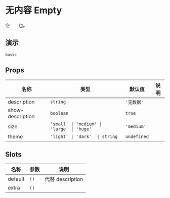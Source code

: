 # 无内容 Empty
空<span style="opacity: 0;">空如</span>也。
## 演示
```demo
basic
```
## Props
|名称|类型|默认值|说明|
|-|-|-|-|
|description|`string`|`'无数据'`||
|show-description|`boolean`|`true`||
|size|`'small' \| 'medium' \| 'large' \| 'huge'`|`'medium'`||
|theme|`'light' \| 'dark'  \| string`|`undefined`||

## Slots
|名称|参数|说明|
|-|-|-|
|default|`()`|代替 description|
|extra|`()`||